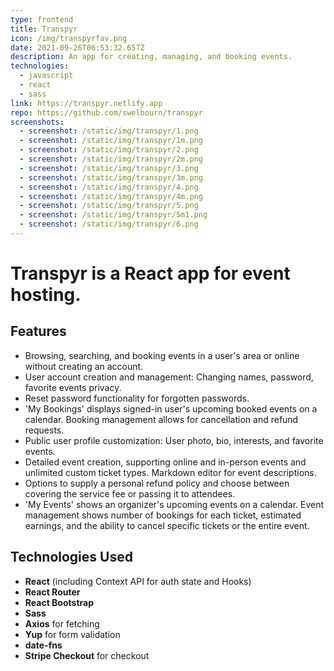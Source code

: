 ```yaml
---
type: frontend
title: Transpyr
icon: /img/transpyrfav.png
date: 2021-09-26T06:53:32.657Z
description: An app for creating, managing, and booking events.
technologies:
  - javascript
  - react
  - sass
link: https://transpyr.netlify.app
repo: https://github.com/swelbourn/transpyr
screenshots:
  - screenshot: /static/img/transpyr/1.png
  - screenshot: /static/img/transpyr/1m.png
  - screenshot: /static/img/transpyr/2.png
  - screenshot: /static/img/transpyr/2m.png
  - screenshot: /static/img/transpyr/3.png
  - screenshot: /static/img/transpyr/3m.png
  - screenshot: /static/img/transpyr/4.png
  - screenshot: /static/img/transpyr/4m.png
  - screenshot: /static/img/transpyr/5.png
  - screenshot: /static/img/transpyr/5m1.png
  - screenshot: /static/img/transpyr/6.png
---
```


# **Transpyr is a React app for event hosting.**

## Features

- Browsing, searching, and booking events in a user's area or online without creating an account.
- User account creation and management: Changing names, password, favorite events privacy.
- Reset password functionality for forgotten passwords.
- 'My Bookings' displays signed-in user's upcoming booked events on a calendar. Booking management allows for cancellation and refund requests.
- Public user profile customization: User photo, bio, interests, and favorite events.
- Detailed event creation, supporting online and in-person events and unlimited custom ticket types. Markdown editor for event descriptions.
- Options to supply a personal refund policy and choose between covering the service fee or passing it to attendees.
- 'My Events' shows an organizer's upcoming events on a calendar. Event management shows number of bookings for each ticket, estimated earnings, and the ability to cancel specific tickets or the entire event.

## Technologies Used

- **React** (including Context API for auth state and Hooks)
- **React Router**
- **React Bootstrap**
- **Sass**
- **Axios** for fetching
- **Yup** for form validation
- **date-fns**
- **Stripe Checkout** for checkout
